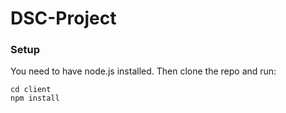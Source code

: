 # DSC-Project

### Setup
You need to have node.js installed. Then clone the repo and run: 
```
cd client
npm install
```
